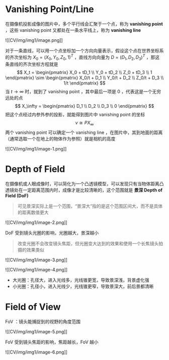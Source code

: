 
# Vanishing Point/Line

在摄像机投影成像的图片中，多个平行线会汇聚于一个点，称为 **vanishing point** ，这些 vanishing point 又都处在一条水平线上，称为 **vanishing line**

![[CV/img/img1/image.png]]

对于一条直线，可以用一个点坐标加一个方向向量表示，假设这个点在世界坐标系的齐次坐标为 $X_0 = (X_0, Y_0, Z_0, 1)^T$ ，直线方向向量为 $D = (D_1, D_2, D_3)^T$ ，那这条直线的齐次坐标方程就是
$$
X_t =
\begin{pmatrix}
X_0 + tD_1 \\
Y_0 + tD_2 \\
Z_0 + tD_3 \\
1
\end{pmatrix}
\sim
\begin{pmatrix}
X_0/t + D_1 \\
Y_0/t + D_2 \\
Z_0/t + D_3 \\
1/t
\end{pmatrix}
$$
当 $t\rightarrow \infty$ 时，就到了 vanishing point ，其中最后一项是 0 ，代表这是一个无穷远处的点
$$
X_\infty =
\begin{pmatrix}
D_1 \\
D_2 \\
D_3 \\
0
\end{pmatrix}
$$
把这个点经过内参外参的投影，就能得到图片中 vanishing point 的坐标
$$v \cong P X_\infty$$
两个 vanishing point 可以确定一个 vanishing line ，在图片中，其到地面的距离（通常选取一个在地上的物体作为参照）就是相机的高度

![[CV/img/img1/image-1.png]]

# Depth of Field

在摄像机或人眼成像时，可以简化为一个凸透镜模型，可以发现只有当物体距离凸透镜处在一定距离范围内时，成像才是比较清晰的，这个范围就是 **景深 Depth of Field (DoF)** 

>可见景深实际上是一个范围，“景深大”指的是这个范围区间大，而不是具体的距离数值更大

![[CV/img/img1/image-2.png]]

DoF 受到镜头光圈的影响，光圈越大，景深越小

>改变光圈不会改变镜头焦距，但光圈变大达到的效果和使用一个长焦镜头拍摄的效果类似

![[CV/img/img1/image-3.png]]

![[CV/img/img1/image-4.png]]

- 大光圈：孔径大，进入光线多，光线锥更宽，导致景深浅，背景虚化强
- 小光圈：孔径小，进入光线少，光线锥更窄，导致景深大，前后景都清晰

# Field of View

FoV ：镜头能捕捉到的视野的角度范围

![[CV/img/img1/image-5.png]]

FoV 受到镜头焦距的影响，焦距越长，FoV 越小

![[CV/img/img1/image-6.png]]















